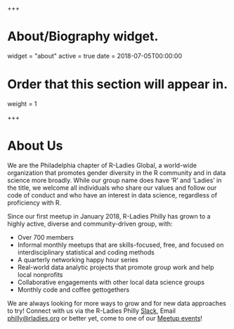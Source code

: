 +++
# About/Biography widget.
widget = "about"
active = true
date = 2018-07-05T00:00:00

# Order that this section will appear in.
weight = 1

+++

# About Us
We are the Philadelphia chapter of R-Ladies Global, a world-wide organization that promotes gender diversity in the R community and in data science more broadly. While our group name does have ‘R’ and ‘Ladies’ in the title, we welcome all individuals who share our values and follow our code of conduct and who have an interest in data science, regardless of proficiency with R.

Since our first meetup in January 2018, R-Ladies Philly has grown to a highly active, diverse and community-driven group, with:  

 - Over 700 members
 -  Informal monthly meetups that are skills-focused, free, and focused on interdisciplinary statistical and coding methods
 - A quarterly networking happy hour series
 - Real-world data analytic projects that promote group work and help local nonprofits
 - Collaborative engagements with other local data science groups
 - Monthly code and coffee gettogethers

We are always looking for more ways to grow and for new data approaches to try! Connect with us via the R-Ladies Philly [Slack](http://bit.ly/join-rladies-slack), Email [philly@rladies.org](mailto:philly@rladies.org) or better yet, come to one of our [Meetup events](https://meetup.com/rladies-philly)!
